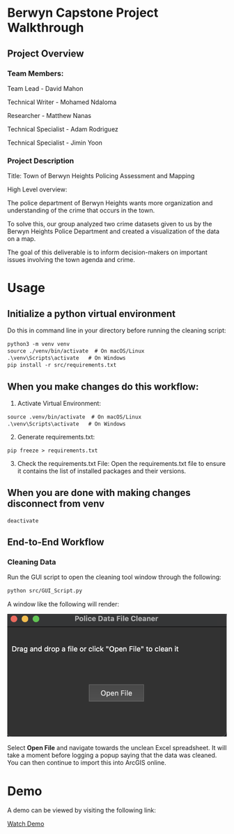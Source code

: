 # Berwyn Capstone Project Walkthrough

## Project Overview

### Team Members:

Team Lead - David Mahon

Technical Writer - Mohamed Ndaloma

Researcher - Matthew Nanas

Technical Specialist - Adam Rodriguez

Technical Specialist - Jimin Yoon

### Project Description

Title: Town of Berwyn Heights Policing Assessment and Mapping

High Level overview:

The police department of Berwyn Heights wants more organization and understanding of the crime that occurs in the town.

To solve this, our group analyzed two crime datasets given to us by the Berwyn Heights Police Department and created a visualization of the data on a map.

The goal of this deliverable is to inform decision-makers on important issues involving the town agenda and crime.

# Usage

## **Initialize a python virtual environment**

Do this in command line in your directory before running the cleaning script:

```
python3 -m venv venv
source ./venv/bin/activate  # On macOS/Linux
.\venv\Scripts\activate   # On Windows
pip install -r src/requirements.txt
```

## When you make changes do this workflow:

1. Activate Virtual Environment:

```
source .venv/bin/activate  # On macOS/Linux
.\venv\Scripts\activate   # On Windows
```

2. Generate requirements.txt:

```
pip freeze > requirements.txt
```

3. Check the requirements.txt File:
   Open the requirements.txt file to ensure it contains the list of installed packages and their versions.

## When you are done with making changes disconnect from venv

```
deactivate
```

## End-to-End Workflow

### Cleaning Data

Run the GUI script to open the cleaning tool window through the following:

```bash
python src/GUI_Script.py
```

A window like the following will render:

![1732224690972](image/README/1732224690972.png)

Select **Open File** and navigate towards the unclean Excel spreadsheet. It will take a moment before logging a popup saying that the data was cleaned. You can then continue to import this into ArcGIS online.

# Demo

A demo can be viewed by visiting the following link:

[Watch Demo](https://drive.google.com/file/d/11oQrL_rfmY-b8t2nqrK0ZIcyl0SuV5Ph/view?usp=share_link)
